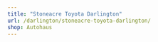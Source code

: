 ```yaml
---
title: "Stoneacre Toyota Darlington"
url: /darlington/stoneacre-toyota-darlington/
shop: Autohaus
---
```

